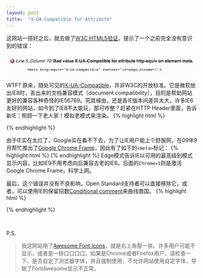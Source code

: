 ```yaml
---
layout: post
title:  "X-UA-Compatible for Attribute"
---
```


这网站一搭好之后，就去做了[W3C HTML5验证]，提示了一个之前完全没有意识到的错误：

![X-UA-Compatible-for-attribute](/files/2013/05/19/x-ua-compatible-error.png)

WTF? 原来，随处可见的[X-UA-Compatible]，并非W3C的开放标准。它是微软放出IE8时，丢出来的文档兼容模式（document compatibility），目的是帮助网站更好的兼容各种奇怪的IE56789。究其缘由，还是各IE版本间差异太大，许多IE6友好的网站，如今到了IE8不太能玩，那可咋整？赶紧在HTTP Header里面，告诉新IE：照顾一下老人家！模拟老模式来渲染。
{% highlight html %}
<!-- 模拟IE7 -->
<meta http-equiv="X-UA-Compatible" content="IE=EmulateIE7" />
{% endhighlight %}

由于IE实在太烂了，Google实在看不下去，为了让IE用户能上个舒服网，在09年9月帮忙推出了[Google Chrome Frame]，因此有了如下的`<meta>`标记：
{% highlight html %}
<meta http-equiv="X-UA-Compatible" content="IE=edge,chrome=1">
{% endhighlight %}
Edge模式告诉IE以可用的最高级别模式显示内容，比如IE9不用考虑向后兼容古老的IE6。后面的`Chrome=1`则是激活Google Chrome Frame，科学上网。

最后，这个错误并没有不良影响，Open Standard支持者可以直接移除它，或者，可以使用IE的保留招数[Conditional comment]来曲线救国。
{% highlight html %}
<!--[if ie]>
<meta http-equiv="X-UA-Compatible" content="IE=edge,chrome=1">
<![endif]-->
{% endhighlight %}

<br />

P.S.

> 我这网站用了[Awesome Font Icons]，就是右上角那一排。许多用户可能不显示，或者是一排口口口口。如果是Chrome或者Firefox用户，请检查一下，是否自定了浏览器字体，并且强制使用，不允许网站使用自定字体，导致了FontAwesome显示不正常。

[W3C HTML5验证]: http://validator.w3.org/check?uri=http%3A%2F%2Fplaceless.github.io%2F2013%2F05%2F16%2Fwelcome-to-jekyll.html&charset=%28detect+automatically%29&doctype=Inline&group=0
[X-UA-Compatible]: http://msdn.microsoft.com/en-us/library/cc288325(v=vs.85).aspx
[Google Chrome Frame]: http://www.google.com/chromeframe?hl=zh-CN
[Conditional comment]: http://en.wikipedia.org/wiki/Conditional_comments
[Awesome Font Icons]: http://fortawesome.github.io/Font-Awesome/
